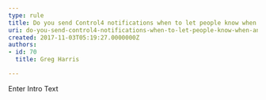 ```yaml
---
type: rule
title: Do you send Control4 notifications when to let people know when an Alarm is triggered?
uri: do-you-send-control4-notifications-when-to-let-people-know-when-an-alarm-is-triggered
created: 2017-11-03T05:19:27.0000000Z
authors:
- id: 70
  title: Greg Harris

---
```


 Enter Intro Text
 

